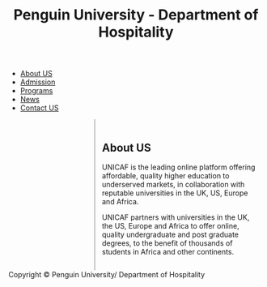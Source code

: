 <html>
<head>
<style>
article {
 margin-left: 170px;
 border-left: 1px solid gray;
 padding: 1em;
 overflow: hidden;
}
</style>
</head>
<body>
<div class="container">
<header>
 <h1>Penguin University - Department of Hospitality </h1>
</header>
 <nav>
 <ul>
 <li><a href="#">About US</a></li>
 <li><a href="#">Admission</a></li>
 <li><a href="#">Programs</a></li>
 <li><a href="#">News</a></li>
 <li><a href="#">Contact US</a></li>
 </ul>
</nav>
<article>
 <h1>About US</h1>
 <p>UNICAF is the leading online platform offering affordable, quality higher education to underserved markets, in collaboration with reputable universities in the UK, US, 
Europe and Africa.</p>
 <p>UNICAF partners with universities in the UK, the US, Europe and Africa to offer online, quality undergraduate and post graduate degrees, to the benefit of thousands 
of students in Africa and other continents.</p>
</article>
<footer>Copyright &copy; Penguin University/ Department of Hospitality</footer>
</div>
</body></html>
